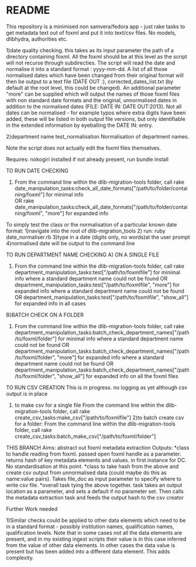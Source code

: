 # README

This repository is a minimised non samvera/fedora app - just rake tasks to get metadata text out of foxml and put it into text/csv files.  No models, dlibhydra, authorities etc.

1)date quality checking.
this  takes as its  input parameter the path of a directory containing foxml. All the foxml should be at this level as the script will not recurse through subdirecties. The script will read the date and normalise it into a standard format : yyyy-mm-dd. A list of all those normalised dates which have been changed from their original format will then be output to a text file (DATE OUT :), corrected_dates_list.txt (by default at the root level, this could be changed). An additional parameter "more" can be supplied which will output the names of those foxml files with non standard date formats and the original, unnormalised dates in addition to the normalised dates (FILE: DATE IN: DATE OUT:2013). Not all dates can be normalised - for example typos where extra digits have been added, these will be listed in both output file versions, but only identifiable in the extended information by eyeballing the DATE IN: entry.

2)department name test_normalisation
Normalisation of department names.


Note the script  does not actually edit the foxml files themselves.

Requires:
nokogiri installed
if not already present, run bundle install

TO RUN DATE CHECKING
1) From the command line within the dlib-migration-tools folder, call rake date_manipulation_tasks:check_all_date_formats["/path/to/folder/containing/foxml"] for minimal info  
OR
rake date_manipulation_tasks:check_all_date_formats["/path/to/folder/containing/foxml", "more"] for expanded info


To simply test the class or the normalisation of a particular known date format:
1)navigate into the root of dlib-migration_tools
2) run: ruby date_normaliser.rb
3)type in a date (digits only, no words)at the user prompt
4)normalised date will be output to the command line


TO RUN DEPARTMENT NAME CHECKING
A) ON A SINGLE FILE
1) From the command line within the dlib-migration-tools folder, call rake department_manipulation_tasks:test["/path/to/foxmlfile"] for minimal info  where a standard department name could not be found
OR
department_manipulation_tasks:test["/path/to/foxmlfile", "more"] for expanded info where a standard department name could not be found
OR
department_manipulation_tasks:test["/path/to/foxmlfile", "show_all"] for expanded info in all cases

B}BATCH CHECK ON A FOLDER
1) From the command line within the dlib-migration-tools folder, call rake department_manipulation_tasks:batch_check_department_names["/path/to/foxml/folder"] for minimal info  where a standard department name could not be found
OR
department_manipulation_tasks:batch_check_department_names["/path/to/foxml/folder", "more"] for expanded info where a standard department name could not be found
OR
department_manipulation_tasks:batch_check_department_names["/path/to/foxml/folder", "show_all"] for expanded info on all the foxml files

TO RUN CSV CREATION
This is in progress. no logging as yet although csv output is in place
1) to make csv for a single file
From the command line within the dlib-migration-tools folder, call rake create_csv_tasks:make_csv["/path/to/foxmlfile"]
2)to batch create csv for a folder: From the command line within the dlib-migration-tools folder, call rake create_csv_tasks:batch_make_csv["/path/to/foxml/folder"]

THIS BRANCH
Aims: abstract out foxml metadata extraction
Outputs:
  *class to handle reading from foxml. passed open foxml handle as a parameter. returns hash of key metadata elements and values. in first instance for DC. No standardisation at this point.
  *class to take hash from the above and create csv output from unnormalised data (could maybe do this as name:value pairs). Takes file_doc as input parameter to specify where to write csv file.
  *overall task tying the above together.  task takes an output location as a parameter, and sets a default if no parameter set. Then calls the metadata extraction task and feeds the output hash to the csv creator



Further Work needed

1)Similar checks could be applied to other data elements which need to be in a standard format - possibly institution names, qualification names, qualification levels. Note that in some cases not all the data elements are present, and in my existing ingest scripts their value is in this case inferred from the value of other data elements. In other cases the data value is present but has been added into a different data element. This adds complexity.
